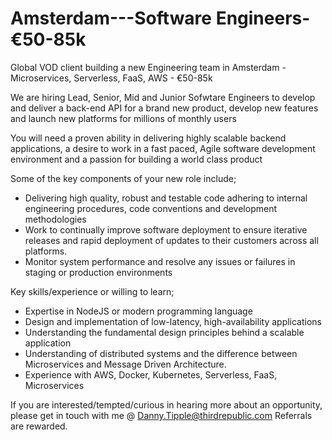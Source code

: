 # Amsterdam---Software Engineers-€50-85k
Global VOD client building a new Engineering team in Amsterdam - Microservices, Serverless, FaaS, AWS - €50-85k 

We are hiring Lead, Senior, Mid and Junior Sofwtare Engineers to develop and deliver a back-end API for a brand new product, develop new features and launch new platforms for millions of monthly users 

You will need a proven ability in delivering highly scalable backend applications, a desire to work in a fast paced, Agile software development environment and a passion for building a world class product

Some of the key components of your new role include;
- Delivering high quality, robust and testable code adhering to internal engineering procedures, code conventions and development methodologies
- Work to continually improve software deployment to ensure iterative releases and rapid deployment of updates to their customers across all platforms.
- Monitor system performance and resolve any issues or failures in staging or production environments

Key skills/experience or willing to learn;
- Expertise in NodeJS or modern programming language 
- Design and implementation of low-latency, high-availability applications
- Understanding the fundamental design principles behind a scalable application
- Understanding of distributed systems and the difference between Microservices and Message Driven Architecture.
- Experience with AWS, Docker, Kubernetes, Serverless, FaaS, Microservices

If you are interested/tempted/curious in hearing more about an opportunity, please get in touch with me @ Danny.Tipple@thirdrepublic.com
Referrals are rewarded.
